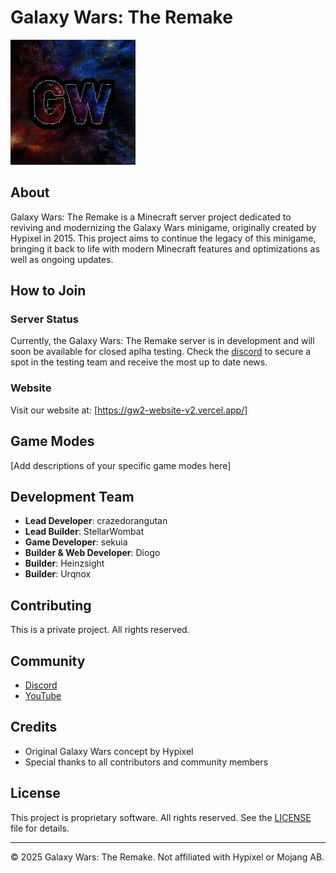 # Galaxy Wars: The Remake

![Galaxy Wars Logo](gw-logo.jpeg)

## About
Galaxy Wars: The Remake is a Minecraft server project dedicated to reviving and modernizing the Galaxy Wars minigame, originally created by Hypixel in 2015. This project aims to continue the legacy of this minigame, bringing it back to life with modern Minecraft features and optimizations as well as ongoing updates.

## How to Join
### Server Status
Currently, the Galaxy Wars: The Remake server is in development and will soon be available for closed aplha testing. Check the [discord](https://discord.gg/FzQNJKZMf3) to secure a spot in the testing team and receive the most up to date news.

### Website
Visit our website at: [https://gw2-website-v2.vercel.app/]

## Game Modes
[Add descriptions of your specific game modes here]

## Development Team
- **Lead Developer**: crazedorangutan
- **Lead Builder**: StellarWombat
- **Game Developer**: sekuia
- **Builder & Web Developer**: Diogo
- **Builder**: Heinzsight
- **Builder**: Urqnox

## Contributing
This is a private project. All rights reserved.

## Community
- [Discord](https://discord.gg/FzQNJKZMf3)
- [YouTube](https://www.youtube.com/@galaxywarsremakeproject9763)

## Credits
- Original Galaxy Wars concept by Hypixel
- Special thanks to all contributors and community members

## License
This project is proprietary software. All rights reserved. See the [LICENSE](LICENSE) file for details.

---
© 2025 Galaxy Wars: The Remake. Not affiliated with Hypixel or Mojang AB.

